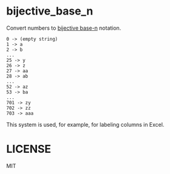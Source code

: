 # bijective_base_n

Convert numbers to
[bijective base-n](https://en.wikipedia.org/wiki/Bijective_numeration) notation.

```
0 -> (empty string)
1 -> a
2 -> b
...
25 -> y
26 -> z
27 -> aa
28 -> ab
...
52 -> az
53 -> ba
...
701 -> zy
702 -> zz
703 -> aaa
```

This system is used, for example, for labeling columns in Excel.

# LICENSE

MIT
